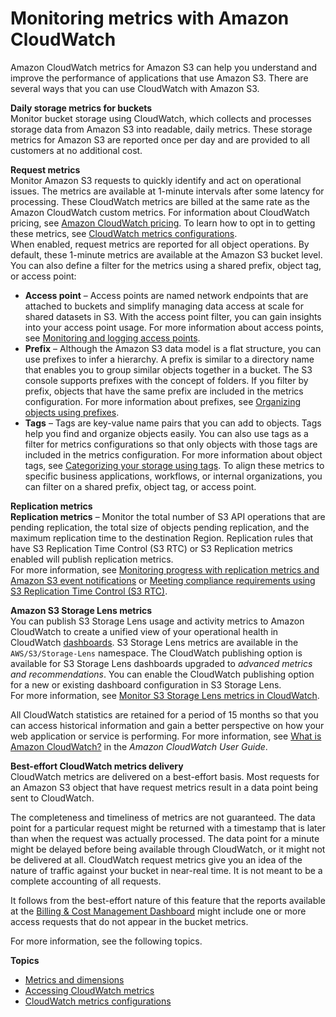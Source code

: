 # Monitoring metrics with Amazon CloudWatch<a name="cloudwatch-monitoring"></a>

Amazon CloudWatch metrics for Amazon S3 can help you understand and improve the performance of applications that use Amazon S3\. There are several ways that you can use CloudWatch with Amazon S3\.

**Daily storage metrics for buckets**  
Monitor bucket storage using CloudWatch, which collects and processes storage data from Amazon S3 into readable, daily metrics\. These storage metrics for Amazon S3 are reported once per day and are provided to all customers at no additional cost\.

**Request metrics**   
Monitor Amazon S3 requests to quickly identify and act on operational issues\. The metrics are available at 1\-minute intervals after some latency for processing\. These CloudWatch metrics are billed at the same rate as the Amazon CloudWatch custom metrics\. For information about CloudWatch pricing, see [Amazon CloudWatch pricing](https://aws.amazon.com/cloudwatch/pricing/)\. To learn how to opt in to getting these metrics, see [CloudWatch metrics configurations](metrics-configurations.md)\.  
When enabled, request metrics are reported for all object operations\. By default, these 1\-minute metrics are available at the Amazon S3 bucket level\. You can also define a filter for the metrics using a shared prefix, object tag, or access point:  
+ **Access point** – Access points are named network endpoints that are attached to buckets and simplify managing data access at scale for shared datasets in S3\. With the access point filter, you can gain insights into your access point usage\. For more information about access points, see [Monitoring and logging access points](access-points-monitoring-logging.md)\.
+ **Prefix** – Although the Amazon S3 data model is a flat structure, you can use prefixes to infer a hierarchy\. A prefix is similar to a directory name that enables you to group similar objects together in a bucket\. The S3 console supports prefixes with the concept of folders\. If you filter by prefix, objects that have the same prefix are included in the metrics configuration\. For more information about prefixes, see [Organizing objects using prefixes](using-prefixes.md)\. 
+ **Tags** – Tags are key\-value name pairs that you can add to objects\. Tags help you find and organize objects easily\. You can also use tags as a filter for metrics configurations so that only objects with those tags are included in the metrics configuration\. For more information about object tags, see [Categorizing your storage using tags](object-tagging.md)\. 
To align these metrics to specific business applications, workflows, or internal organizations, you can filter on a shared prefix, object tag, or access point\. 

**Replication metrics**  
**Replication metrics** – Monitor the total number of S3 API operations that are pending replication, the total size of objects pending replication, and the maximum replication time to the destination Region\. Replication rules that have S3 Replication Time Control \(S3 RTC\) or S3 Replication metrics enabled will publish replication metrics\.   
For more information, see [Monitoring progress with replication metrics and Amazon S3 event notifications](replication-metrics.md) or [Meeting compliance requirements using S3 Replication Time Control \(S3 RTC\)](replication-time-control.md)\.

**Amazon S3 Storage Lens metrics**  
You can publish S3 Storage Lens usage and activity metrics to Amazon CloudWatch to create a unified view of your operational health in CloudWatch [dashboards](https://docs.aws.amazon.com/AmazonCloudWatch/latest/monitoring/CloudWatch_Dashboards.html)\. S3 Storage Lens metrics are available in the `AWS/S3/Storage-Lens` namespace\. The CloudWatch publishing option is available for S3 Storage Lens dashboards upgraded to *advanced metrics and recommendations*\. You can enable the CloudWatch publishing option for a new or existing dashboard configuration in S3 Storage Lens\.  
For more information, see [Monitor S3 Storage Lens metrics in CloudWatch](storage_lens_view_metrics_cloudwatch.md)\.

All CloudWatch statistics are retained for a period of 15 months so that you can access historical information and gain a better perspective on how your web application or service is performing\. For more information, see [What is Amazon CloudWatch?](https://docs.aws.amazon.com/AmazonCloudWatch/latest/monitoring/WhatIsCloudWatch.html) in the *Amazon CloudWatch User Guide*\.

**Best\-effort CloudWatch metrics delivery**  
 CloudWatch metrics are delivered on a best\-effort basis\. Most requests for an Amazon S3 object that have request metrics result in a data point being sent to CloudWatch\.

The completeness and timeliness of metrics are not guaranteed\. The data point for a particular request might be returned with a timestamp that is later than when the request was actually processed\. The data point for a minute might be delayed before being available through CloudWatch, or it might not be delivered at all\. CloudWatch request metrics give you an idea of the nature of traffic against your bucket in near\-real time\. It is not meant to be a complete accounting of all requests\.

It follows from the best\-effort nature of this feature that the reports available at the [Billing & Cost Management Dashboard](https://console.aws.amazon.com/billing/home?#/) might include one or more access requests that do not appear in the bucket metrics\.

For more information, see the following topics\.

**Topics**
+ [Metrics and dimensions](metrics-dimensions.md)
+ [Accessing CloudWatch metrics](cloudwatch-monitoring-accessing.md)
+ [CloudWatch metrics configurations](metrics-configurations.md)